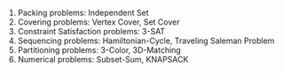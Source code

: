 1. Packing problems: Independent Set
2. Covering problems: Vertex Cover, Set Cover
3. Constraint Satisfaction problems: 3-SAT
4. Sequencing problems: Hamiltonian-Cycle, Traveling Saleman Problem
5. Partitioning problems: 3-Color, 3D-Matching
6. Numerical problems: Subset-Sum, KNAPSACK

